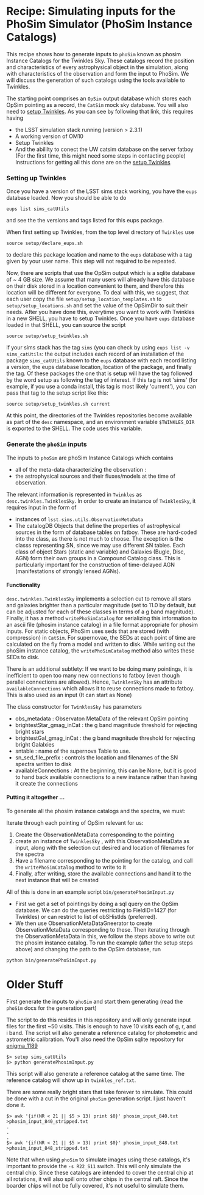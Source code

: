 # Recipe: Simulating inputs for the PhoSim Simulator (PhoSim Instance Catalogs)

This recipe shows how to generate inputs to `phoSim` known as phosim Instance Catalogs for the Twinkles Sky.  These catalogs record the position and characteristics of every astrophysical object in the simulation, along with characteristics of the observation and form the input to PhoSim. We will discuss the generation of such catalogs using the tools available to Twinkles. 

The starting point comprises an `OpSim` output database which stores each OpSim pointing as a record, the `CatSim` mock sky database. You will also need to [setup Twinkles](https://github.com/DarkEnergyScienceCollaboration/Twinkles/blob/master/doc/Setup.md). As you can see by following that link, this requires having
- the LSST simulation stack running (version > 2.3.1)
- A working version of OM10 
- Setup Twinkles 
- And the abililty to conect the UW catsim database on the server fatboy (For the first time, this might need some steps in contacting people)
Instructions for getting all this done are on the  [setup Twinkles](https://github.com/DarkEnergyScienceCollaboration/Twinkles/blob/master/doc/Setup.md)

### Setting up Twinkles
Once you have a version of the LSST sims stack working, you have the `eups` database loaded. Now you should be able to do
```
eups list sims_catUtils
```
and see the the versions and tags listed for this eups package.

When first setting up Twinkles, from the top level directory of `Twinkles` use 
```
source setup/declare_eups.sh
```
to declare this package location and name to the `eups` database with a tag given by your user name. This step will not required to be repeated. 

Now, there are scripts that use the OpSim output which is a sqlite database of ~ 4 GB size. We assume that many users will already have this database on their disk stored in a location convenient to them, and therefore this location will be different for everyone. To deal with this, we suggest, that each user copy the file `setup/setup_location_templates.sh` to `setup/setup_locations.sh` and set the value of the OpSimDir to suit their needs.
After you have done this, everytime you want to work with Twinkles in a new SHELL, you have to setup Twinkles. Once you have `eups` database loaded in that SHELL, you can source the
script 
```
source setup/setup_twinkles.sh
```
if your sims stack has the tag `sims` (you can check by using `eups list -v sims_catUtils`: the output includes each record of an installation of the package `sims_catUtils` known to the `eups` database with each record listing a version, the eups database location, location of the package, and finally the tag. Of these packages the one that is setup will have the tag followed by the word setup as following the tag of interest. If this tag is not 'sims' (for example, if you use a conda install, this tag is most likely 'current'), you can pass that tag to the setup script like this:
```
source setup/setup_twinkles.sh current
```
At this point, the directories of the Twinkles repositories become available as part of the `desc` namespace, and an environment variable `$TWINKLES_DIR` is exported to the SHELL.
The code uses this variable.

### Generate the `phoSim` inputs

The inputs to `phoSim` are phoSim Instance Catalogs which contains
-  all of the meta-data characterizing the observation :
- the astrophysical sources and their fluxes/models at the time of observation.

The relevant information is represented in `Twinkles` as `desc.twinkles.TwinklesSky`. In order to create an instance of `TwinklesSky`, it requires input in the form of
- instances of `lsst.sims.utils.ObservationMetaData`
- The catalogDB Objects that define the properties of astrophysical sources in the form of database tables on fatboy. These are hard-coded into the class, as there is not much to choose. The exception is the classs representing SN, since we may use different SN tables. Each class of object Stars (static and variable) and Galaxies (Bugle, Disc, AGN) form their own groups in a Compound Catalog class. This is particularly important for the construction of time-delayed AGN (manifestations of strongly lensed AGNs). 

#### Functionality 

`desc.twinkles.TwinklesSky` implements a selection cut to remove all stars and galaxies brighter than a particular magnitude (set to 11.0 by default, but can be adjusted for
each of these classes in terms of a g band magnitude). Finally, it has a method `writePhoSimCatalog` for serializing this information to an ascii file (phosim instance catalog) in a file format appropriate for phosim inputs. For static objects, PhoSim uses seds that are stored (with compression) in `CatSim`. For supernovae, the SEDs at each point of time are calculated on the fly from a model and written to disk. While writing out the phoSim instance catalog, the `writePhoSimCatalog` method also writes these SEDs to disk.

There is an additional subtlety: If we want to be doing many pointings, it is inefficient to open too many new connections to fatboy (even though parallel connections are allowed).
Hence, `TwinklesSky` has an attribute `availableConnections` which allows it to reuse connections made to fatboy. This is also used as an input (It can start as None) 

The class constructor for `TwinklesSky` has parameters

- obs_metadata : Observaton MetaData of the relevant OpSim pointing
- brightestStar_gmag_inCat : the g band magnitude threshold for rejecting bright stars 
- brightestGal_gmag_inCat : the g band magnitude threshold for rejecting bright Galalxies 
- sntable : name of the supernova Table to use.
- sn_sed_file_prefix : controls the location and filenames of the SN spectra written to disk
- availableConnections : At the beginning, this can be None, but it is good to hand back available connections to a new instance rather than having it create the connections


#### Putting it altogether ...

To generate all the phosim instance catalogs and the spectra, we must:

Iterate through each pointing of OpSim relevant for us:

1. Create the ObservationMetaData corresponding to the pointing 
2. create an instance of `TwinklesSky` , with this ObservationMetaData as input, along with the selection cut desired and location of filenames for the spectra
3. Have a filename corresponding to the pointing for the catalog, and call the `writePhoSimCatalog` method to write to it
4. Finally, after writing, store the available connections and hand it to the next instance that will be created

All of this is done in an example script `bin/generatePhosimInput.py` 

- First we get a set of pointings by doing a sql query on the OpSim database. We can do the queries restricting to FieldID=1427 (for Twinkles) or can restrict to list of obSHistIds (preferred).
- We then use ObservationMetaDataGneerator to create ObservationMetaData corresponding to these.
Then iterating through the ObservationMetaData in this, we follow the steps above to write out the phosim instance catalog. To run the example (after the setup steps above)
and changing the path to the OpSim database, run 
```
python bin/generatePhoSimInput.py
```

# Older Stuff 
First generate the inputs to `phoSim` and start them generating (read the `phoSim` docs for the generation part)

The script to do this resides in this repository and will only generate input files for the first ~50 visits.  This is enough to have 10
visits each of g, r, and i band.  The script will also generate a reference catalog for photometric and astrometric calibration.
You'll also need the OpSim sqlite repository for [enigma_1189](http://ops2.tuc.noao.edu/runs/enigma_1189/data/enigma_1189_sqlite.db.gz)
```
$> setup sims_catUtils
$> python generatePhosimInput.py
```
This script will also generate a reference catalog at the same time.  The reference catalog will show up in `twinkles_ref.txt`.

There are some really bright stars that take forever to simulate.  This could be done with a cut
in the original `phoSim` generation script.  I just haven't done it.
```
$> awk '{if(NR < 21 || $5 > 13) print $0}' phosim_input_840.txt >phosim_input_840_stripped.txt
.
.
.
$> awk '{if(NR < 21 || $5 > 13) print $0}' phosim_input_848.txt >phosim_input_848_stripped.txt
```

Note that when using `phoSim` to simulate images using these catalogs, it's important to provide the `-s R22_S11` switch.  This will
only simulate the central chip.  Since these catalogs are intended to cover the central chip at all rotations, it will also spill
onto other chips in the central raft.  Since the boarder chips will not be fully covered, it's not useful to simulate them.

